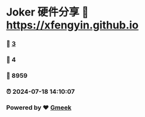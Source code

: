 # Joker 硬件分享 :link: https://xfengyin.github.io 
### :page_facing_up: [3](https://xfengyin.github.io/tag.html) 
### :speech_balloon: 4 
### :hibiscus: 8959 
### :alarm_clock: 2024-07-18 14:10:07 
### Powered by :heart: [Gmeek](https://github.com/Meekdai/Gmeek)
